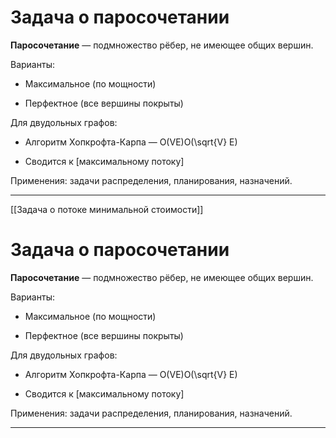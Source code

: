 # Задача о паросочетании

**Паросочетание** — подмножество рёбер, не имеющее общих вершин.

Варианты:

- Максимальное (по мощности)
    
- Перфектное (все вершины покрыты)
    

Для двудольных графов:

- Алгоритм Хопкрофта-Карпа — O(VE)O(\sqrt{V} E)
    
- Сводится к [максимальному потоку]
    

Применения: задачи распределения, планирования, назначений.

---

[[Задача о потоке минимальной стоимости]]

# Задача о паросочетании

**Паросочетание** — подмножество рёбер, не имеющее общих вершин.

Варианты:

- Максимальное (по мощности)
    
- Перфектное (все вершины покрыты)
    

Для двудольных графов:

- Алгоритм Хопкрофта-Карпа — O(VE)O(\sqrt{V} E)
    
- Сводится к [максимальному потоку]
    

Применения: задачи распределения, планирования, назначений.

---

